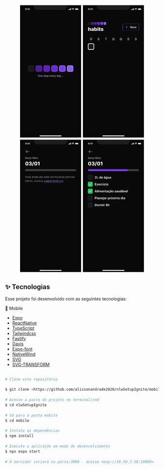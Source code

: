 <h1 align="center">
    <img alt="nlwSetup" src="https://github.com/alissonandrade2020/nlwSetupIgnite/blob/master/assets/mobile%20(1).png" width="200px" title="nlwsetup" />
      <img alt="nlwSetup" title="#nlwSetup" src="https://github.com/alissonandrade2020/nlwSetupIgnite/blob/master/assets/mobile%20(2).png" width="200px" />
        <img alt="nlwSetup" title="#nlwSetup" src="https://github.com/alissonandrade2020/nlwSetupIgnite/blob/master/assets/mobile%20(3).png" width="200px" />
         <img alt="nlwSetup" title="#nlwSetup" src="https://github.com/alissonandrade2020/nlwSetupIgnite/blob/master/assets/mobile%20(4).png" width="200px" />
</h1>

## ✨ Tecnologias

Esse projeto foi desenvolvido com as seguintes tecnologias:

📱 Mobile

- [Expo](https://expo.io/)
- [ReactNative](https://reactjs.org)
- [TypeScript](https://www.typescriptlang.org/)
- [Tailwindcss](https://tailwindcss.com/)
- [Fastify](https://www.fastify.io/)
- [Dayjs](https://day.js.org/)
- [Expo-font](https://docs.expo.dev/versions/latest/sdk/font)
- [NativeWind](https://www.nativewind.dev/quick-starts/expo)
- [SVG](https://docs.expo.dev/versions/latest/sdk/svg/)
- [SVG-TRANSFORM](https://github.com/kristerkari/react-native-svg-transformer)


```bash  

# Clone este repositório

$ git clone <https://github.com/alissonandrade2020/nlwSetupIgnite/mobile>

# Acesse a pasta do projeto no terminal/cmd
$ cd nlwSetupIgnite

# Vá para a pasta mobile
$ cd mobile

# Instale as dependências
$ npm install

# Execute a aplicação em modo de desenvolvimento
$ npx expo start

# O servidor inciará na porta:3000 - acesse <exp://10.50.3.50:19000> 

```

